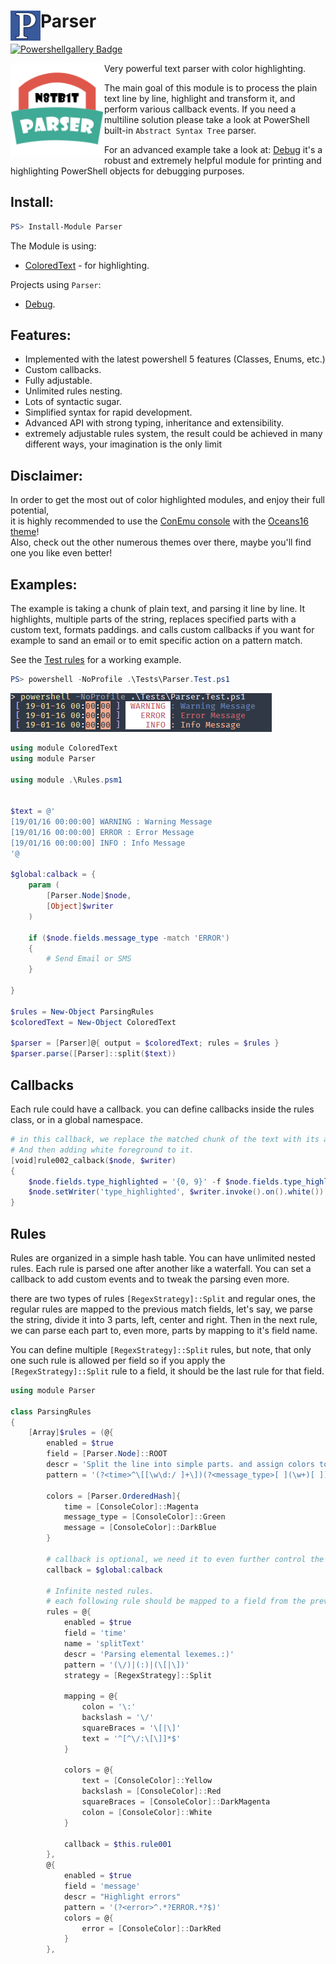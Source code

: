 # <img src="/Docs/Logo/parser.png" alt="Logo" width="48" align="left"/> Parser

[![Powershellgallery Badge][psgallery-badge]][psgallery-status]

<img src="/Docs/Logo/github.png" alt="Logo" width="150" align="left"/>

Very powerful text parser with color highlighting.

The main goal of this module is to process the plain text line by line,
highlight and transform it, and perform various callback events.
If you need a multiline solution please take a look at PowerShell
built-in `Abstract Syntax Tree` parser.

For an advanced example take a look at:
[Debug](https://github.com/n8tb1t/Debug)
it's a robust and extremely helpful module for printing and highlighting PowerShell objects for debugging purposes.

## Install:

```powershell
PS> Install-Module Parser
```

The Module is using:
- [ColoredText](https://github.com/n8tb1t/ColoredText) - for highlighting.

Projects using `Parser`:
- [Debug](https://github.com/n8tb1t/Debug).

## Features:

 - Implemented with the latest powershell 5 features (Classes, Enums, etc.)
 - Custom callbacks.
 - Fully adjustable.
 - Unlimited rules nesting.
 - Lots of syntactic sugar.
 - Simplified syntax for rapid development.
 - Advanced API with strong typing, inheritance and extensibility.
 - extremely adjustable rules system, the result could be achieved in many different ways, your imagination is the only limit

## Disclaimer:

In order to get the most out of color highlighted modules, and enjoy their full potential,<br>
it is highly recommended to use the [ConEmu console](https://conemu.github.io/) with the [Oceans16 theme](https://github.com/joonro/ConEmu-Color-Themes)!<br>
Also, check out the other numerous themes over there, maybe you'll find one you like even better!

## Examples:

The example is taking a chunk of plain text,
and parsing it line by line. It highlights, multiple parts of the string,
replaces specified parts with a custom text, formats paddings. and calls
custom callbacks if you want for example to sand an email or to emit specific action on a pattern match.

See the [Test rules](https://github.com/n8tb1t/Parser/blob/master/Tests/Rules.psm1) for a working example.

```powershell
PS> powershell -NoProfile .\Tests\Parser.Test.ps1
```
![test](/Docs/Screenshots/text.png)

```powershell
using module ColoredText
using module Parser

using module .\Rules.psm1


$text = @'
[19/01/16 00:00:00] WARNING : Warning Message
[19/01/16 00:00:00] ERROR : Error Message
[19/01/16 00:00:00] INFO : Info Message
'@

$global:calback = {
    param (
        [Parser.Node]$node,
        [Object]$writer
    )

    if ($node.fields.message_type -match 'ERROR')
    {
        # Send Email or SMS
    }

}

$rules = New-Object ParsingRules
$coloredText = New-Object ColoredText

$parser = [Parser]@{ output = $coloredText; rules = $rules }
$parser.parse([Parser]::split($text))
```
## Callbacks

Each rule could have a callback. you can define callbacks inside the rules class, or in a global namespace.


```powershell
# in this callback, we replace the matched chunk of the text with its aligned version to 9 characters.
# And then adding white foreground to it.
[void]rule002_calback($node, $writer)
{
    $node.fields.type_highlighted = '{0, 9}' -f $node.fields.type_highlighted
    $node.setWriter('type_highlighted', $writer.invoke().on().white())
}
```

## Rules

Rules are organized in a simple hash table.
You can have unlimited nested rules.
Each rule is parsed one after another like a waterfall.
You can set a callback to add custom events and to tweak
the parsing even more.

there are two types of rules `[RegexStrategy]::Split` and regular ones, the regular rules are mapped to the previous match fields, let's say, we parse the string, divide it into 3 parts, left, center and right. Then in the next rule, we can parse each part to, even more, parts by mapping to it's field name.

You can define multiple `[RegexStrategy]::Split` rules, but note, that only one such rule is allowed per field so if you apply the `[RegexStrategy]::Split` rule to a field, it should be the last rule for that field.

```powershell
using module Parser

class ParsingRules
{
    [Array]$rules = (@{
        enabled = $true
        field = [Parser.Node]::ROOT
        descr = 'Split the line into simple parts. and assign colors to each part'
        pattern = '(?<time>^\[[\w\d:/ ]+\])(?<message_type>[ ](\w+)[ ])(?<message>.*?$)'

        colors = [Parser.OrderedHash]{
            time = [ConsoleColor]::Magenta
            message_type = [ConsoleColor]::Green
            message = [ConsoleColor]::DarkBlue
        }

        # callback is optional, we need it to even further control the string.
        callback = $global:calback

        # Infinite nested rules.
        # each following rule should be mapped to a field from the previous match
        rules = @{
            enabled = $true
            field = 'time'
            name = 'splitText'
            descr = 'Parsing elemental lexemes.:)'
            pattern = '(\/)|(:)|(\[|\])'
            strategy = [RegexStrategy]::Split

            mapping = @{
                colon = '\:'
                backslash = '\/'
                squareBraces = '\[|\]'
                text = '^[^\/:\[\]]*$'
            }

            colors = @{
                text = [ConsoleColor]::Yellow
                backslash = [ConsoleColor]::Red
                squareBraces = [ConsoleColor]::DarkMagenta
                colon = [ConsoleColor]::White
            }

            callback = $this.rule001
        },
        @{
            enabled = $true
            field = 'message'
            descr = "Highlight errors"
            pattern = '(?<error>^.*?ERROR.*?$)'
            colors = @{
                error = [ConsoleColor]::DarkRed
            }
        },
```

[psgallery-badge]: https://img.shields.io/badge/PowerShell_Gallery-1.0.14-green.svg
[psgallery-status]: https://www.powershellgallery.com/packages/Parser/1.0.14
